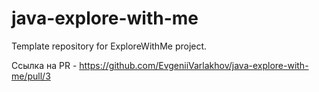 # java-explore-with-me
Template repository for ExploreWithMe project.

Ссылка на PR - https://github.com/EvgeniiVarlakhov/java-explore-with-me/pull/3
